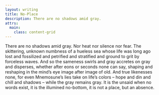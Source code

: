 ```yaml
---
layout: writing
title: No-Place
description: There are no shadows amid gray.
attrs:
  main:
    class: content-grid
---
```

There are no shadows amid gray. Nor heat nor silence nor fear. The skittering, unknown numbness of a hueless sea whose life was long ago lost and fossilized and petrified and stratified and ground to grit by forceless waves. And so the sameness swirls and gray accretes on gray and disperses, whether after eons or seconds none can say, shaping and reshaping in the mind&rsquo;s eye image after image of old. And true likenesses none, for even Mnemosune&rsquo;s lies take on life&rsquo;s colors &ndash; hope and din and chill and shadows &ndash; while the gray remains gray. It is the unsaid when no words exist, it is the illumined no-bottom, it is not a place, but an absence.
